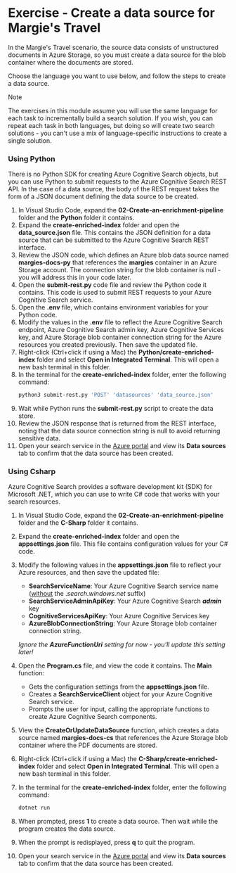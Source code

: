 # Exercise - Create a data source for Margie's Travel

In the Margie's Travel scenario, the source data consists of unstructured documents in Azure Storage, so you must create a data source for the blob container where the documents are stored.

Choose the language you want to use below, and follow the steps to create a data source.

> [!NOTE]
> The exercises in this module assume you will use the same language for each task to incrementally build a search solution. If you wish, you can repeat each task in both languages, but doing so will create two search solutions - you can't use a mix of language-specific instructions to create a single solution.

### Using Python

There is no Python SDK for creating Azure Cognitive Search objects, but you can use Python to submit requests to the Azure Cognitive Search REST API. In the case of a data source, the body of the REST request takes the form of a JSON document defining the data source to be created.

1. In Visual Studio Code, expand the **02-Create-an-enrichment-pipeline** folder and the **Python** folder it contains.
2. Expand the **create-enriched-index** folder and open the **data_source.json** file. This contains the JSON definition for a data source that can be submitted to the Azure Cognitive Search REST interface.
3. Review the JSON code, which defines an Azure blob data source named **margies-docs-py** that references the **margies** container in an Azure Storage account. The connection string for the blob container is null - you will address this in your code later.
4. Open the **submit-rest&#46;py** code file and review the Python code it contains. This code is used to submit REST requests to your Azure Cognitive Search service.
5. Open the **.env** file, which contains environment variables for your Python code.
6. Modify the values in the **.env** file to reflect the Azure Cognitive Search endpoint, Azure Cognitive Search admin key, Azure Cognitive Services key, and Azure Storage blob container connection string for the Azure resources you created previously. Then save the updated file.
7. Right-click (Ctrl+click if using a Mac) the **Python/create-enriched-index** folder and select **Open in Integrated Terminal**. This will open a new bash terminal in this folder.
8. In the terminal for the **create-enriched-index** folder, enter the following command:
    ```bash
    python3 submit-rest.py 'POST' 'datasources' 'data_source.json'
    ```
9. Wait while Python runs the **submit-rest&#46;py** script to create the data store.
10. Review the JSON response that is returned from the REST interface, noting that the data source connection string is null to avoid returning sensitive data.
11. Open your search service in the [Azure portal](https://portal.azure.com?portal=true) and view its **Data sources** tab to confirm that the data source has been created.

### Using Csharp

Azure Cognitive Search provides a software development kit (SDK) for Microsoft .NET, which you can use to write C# code that works with your search resources.

1. In  Visual Studio Code, expand the **02-Create-an-enrichment-pipeline** folder and the **C-Sharp** folder it contains.
2. Expand the **create-enriched-index** folder and open the **appsettings.json** file. This file contains configuration values for your C# code.
3. Modify the following values in the **appsettings.json** file to reflect your Azure resources, and then save the updated file:
    - **SearchServiceName**: Your Azure Cognitive Search service name (<u>without</u> the .*search&#46;windows&#46;net* suffix)
    - **SearchServiceAdminApiKey**: Your Azure Cognitive Search ***admin*** key
    - **CognitiveServicesApiKey**: Your Azure Cognitive Services key
    - **AzureBlobConnectionString**: Your Azure Storage blob container connection string.

    *Ignore the **AzureFunctionUri** setting for now - you'll update this setting later!*

4. Open the **Program.cs** file, and view the code it contains. The **Main** function:
    - Gets the configuration settings from the **appsettings.json** file.
    - Creates a **SearchServiceClient** object for your Azure Cognitive Search service.
    - Prompts the user for input, calling the appropriate functions to create Azure Cognitive Search components.
5. View the **CreateOrUpdateDataSource** function, which creates a data source named **margies-docs-cs** that references the Azure Storage blob container where the PDF documents are stored.
6. Right-click (Ctrl+click if using a Mac) the **C-Sharp/create-enriched-index** folder and select **Open in Integrated Terminal**. This will open a new bash terminal in this folder.
7. In the terminal for the **create-enriched-index** folder, enter the following command:
    ```bash
    dotnet run
    ```
8. When prompted, press **1** to create a data source. Then wait while the program creates the data source.
9. When the prompt is redisplayed, press **q** to quit the program.
10. Open your search service in the [Azure portal](https://portal.azure.com?portal=true) and view its **Data sources** tab to confirm that the data source has been created.
